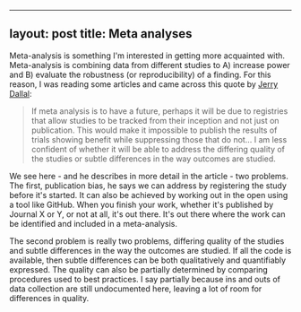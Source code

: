 
---
layout: post
title: Meta analyses
---

Meta-analysis is something I'm interested in getting more acquainted with. Meta-analysis is combining data from different studies to A) increase power and B) evaluate the robustness (or reproducibility) of a finding. For this reason, I was reading some articles and came across this quote by [Jerry Dallal](http://www.jerrydallal.com/LHSP/meta.htm):

>If meta analysis is to have a future, perhaps it will be due to registries that allow studies to be tracked from their inception and not just on publication. This would make it impossible to publish the results of trials showing benefit while suppressing those that do not... I am less confident of whether it will be able to address the differing quality of the studies or subtle differences in the way outcomes are studied.

We see here - and he describes in more detail in the article - two problems. The first, publication bias, he says we can address by registering the study before it's started. It can also be achieved by working out in the open using a tool like GitHub. When you finish your work, whether it's published by Journal X or Y, or not at all, it's out there. It's out there where the work can be identified and included in a meta-analysis.

The second problem is really two problems, differing quality of the studies and subtle differences in the way the outcomes are studied. If all the code is available, then subtle differences can be both qualitatively and quantifiably expressed. The quality can also be partially determined by comparing procedures used to best practices. I say partially because ins and outs of data collection are still undocumented here, leaving a lot of room for differences in quality.

